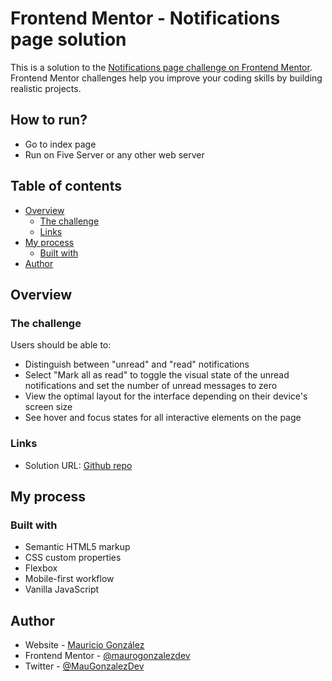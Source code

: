 # Frontend Mentor - Notifications page solution

This is a solution to the [Notifications page challenge on Frontend Mentor](https://www.frontendmentor.io/challenges/notifications-page-DqK5QAmKbC). Frontend Mentor challenges help you improve your coding skills by building realistic projects.

## How to run?

- Go to index page
- Run on Five Server or any other web server

## Table of contents

- [Overview](#overview)
  - [The challenge](#the-challenge)
  - [Links](#links)
- [My process](#my-process)
  - [Built with](#built-with)
- [Author](#author)

## Overview

### The challenge

Users should be able to:

- Distinguish between "unread" and "read" notifications
- Select "Mark all as read" to toggle the visual state of the unread notifications and set the number of unread messages to zero
- View the optimal layout for the interface depending on their device's screen size
- See hover and focus states for all interactive elements on the page

### Links

- Solution URL: [Github repo](https://github.com/maurogonzalezdev/notifications-page)

## My process

### Built with

- Semantic HTML5 markup
- CSS custom properties
- Flexbox
- Mobile-first workflow
- Vanilla JavaScript

## Author

- Website - [Mauricio González](https://mauro-gonzalez.dev/)
- Frontend Mentor - [@maurogonzalezdev](https://www.frontendmentor.io/profile/maurogonzalezdev)
- Twitter - [@MauGonzalezDev](https://x.com/MauGonzalezDev)
